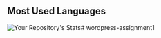 ## Most Used Languages
![Your Repository's Stats](https://github-readme-stats.vercel.app/api/top-langs/?username=momo1000&theme=blue-green)# wordpress-assignment1
